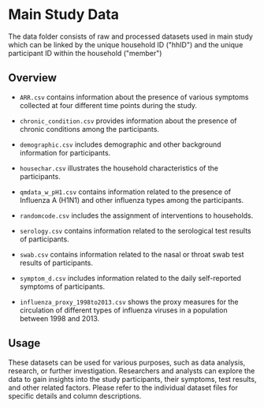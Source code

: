 # Main Study Data 

The data folder consists of raw and processed datasets used in main study which can be linked by the unique household ID ("hhID") and the unique participant ID within the household ("member")

## Overview

- `ARR.csv` contains information about the presence of various symptoms collected at four different time points during the study.

- `chronic_condition.csv` provides information about the presence of chronic conditions among the participants.

- `demographic.csv` includes demographic and other background information for participants.

- `housechar.csv` illustrates the household characteristics of the participants.

- `qmdata_w_pH1.csv` contains information related to the presence of Influenza A (H1N1) and other influenza types among the participants.

- `randomcode.csv` includes the assignment of interventions to households.

- `serology.csv` contains information related to the serological test results of participants.

- `swab.csv` contains information related to the nasal or throat swab test results of participants.

- `symptom_d.csv` includes information related to the daily self-reported symptoms of participants.
   
- `influenza_proxy_1998to2013.csv` shows the proxy measures for the circulation of different types of influenza viruses in a population between 1998 and 2013.

## Usage

These datasets can be used for various purposes, such as data analysis, research, or further investigation. Researchers and analysts can explore the data to gain insights into the study participants, their symptoms, test results, and other related factors. Please refer to the individual dataset files for specific details and column descriptions.
